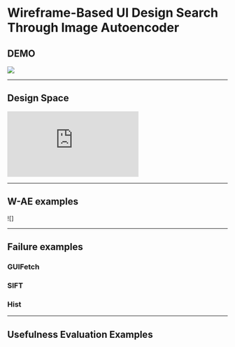 Wireframe-Based UI Design Search Through Image Autoencoder
=============================================================

## DEMO
[![](http://img.youtube.com/vi/StTKtI2s5IA/0.jpg)](https://youtu.be/StTKtI2s5IA "UI Design Search Demo")

----------
## Design Space
![](https://github.com/fsewae/fse_wae/blob/master/database_img/DesignSpace.pdf "Design Space")

----------
## W-AE examples
![]

----------
## Failure examples
### GUIFetch

### SIFT

### Hist

----------
## Usefulness Evaluation Examples

